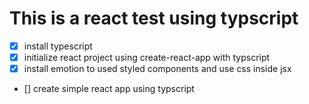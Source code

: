 # This is a react test using typscript

- [x] install typescript
- [x] initialize react project using create-react-app with typscript
- [x] install emotion to used styled components and use css inside jsx
- [] create simple react app using typscript
